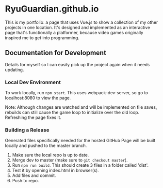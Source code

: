 # RyuGuardian.github.io

This is my portfolio: a page that uses Vue.js to show a collection of my other projects in one location. It's designed and implemented as an interactive page that's functionally a platformer, because video games originally inspired me to get into programming.

## Documentation for Development

Details for myself so I can easily pick up the project again when it needs updating.

### Local Dev Environment

To work locally, run `npm start`. This uses webpack-dev-server, so go to localhost:8080 to view the page.

Note: Although changes are watched and will be implemented on file saves, rebuilds can still cause the game loop to initialize over the old loop. Refreshing the page fixes it.

### Building a Release

Generated files specifically needed for the hosted GitHub Page will be built locally and pushed to the master branch.

1. Make sure the local repo is up to date.
2. Merge dev to master (make sure to `git checkout master`).
3. Run `npm run build`. This should create 3 files in a folder called 'dist'.
4. Test it by opening index.html in browser(s).
5. Add files and commit.
6. Push to repo.

